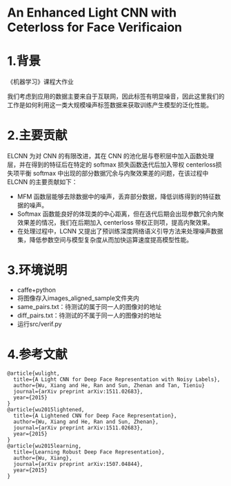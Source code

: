 An Enhanced Light CNN with Ceterloss for Face Verificaion
===================

# 1.背景

《机器学习》课程大作业

我们考虑到应用的数据主要来自于互联网，因此标签有明显噪音，因此这里我们的工作是如何利用这一类大规模噪声标签数据来获取训练产生模型的泛化性能。

# 2.主要贡献

ELCNN 为对 CNN 的有限改进，其在 CNN 的池化层与卷积层中加入函数处理层，并在得到的特征后在特定的 softmax 损失函数迭代后加入带权 centerloss损失项平衡 softmax 中出现的部分数据冗余与内聚效果差的问题，在该过程中
ELCNN 的主要贡献如下：
- MFM 函数层能够去除数据中的噪声，丢弃部分数据，降低训练得到的特征数据的噪声。
- Softmax 函数能良好的体现类的中心距离，但在迭代后期会出现参数冗余内聚效果差的情况，我们在后期加入 centerloss 带权正则项，提高内聚效果。
- 在处理过程中，LCNN 又提出了预训练深度网络语义引导方法来处理噪声数据集，降低参数空间与模型复杂度从而加快运算速度提高模型性能。

# 3.环境说明
- caffe+python
- 将图像存入images_aligned_sample文件夹内
- same_pairs.txt：待测试的属于同一人的图像对的地址
- diff_pairs.txt：待测试的不属于同一人的图像对的地址
- 运行src/verif.py

# 4.参考文献

	@article{wulight,
	  title={A Light CNN for Deep Face Representation with Noisy Labels},
	  author={Wu, Xiang and He, Ran and Sun, Zhenan and Tan, Tieniu}
	  journal={arXiv preprint arXiv:1511.02683},
	  year={2015}
	}
	@article{wu2015lightened,
	  title={A Lightened CNN for Deep Face Representation},
	  author={Wu, Xiang and He, Ran and Sun, Zhenan},
	  journal={arXiv preprint arXiv:1511.02683},
	  year={2015}
	}
	@article{wu2015learning,
	  title={Learning Robust Deep Face Representation},
	  author={Wu, Xiang},
	  journal={arXiv preprint arXiv:1507.04844},
	  year={2015}
	}
